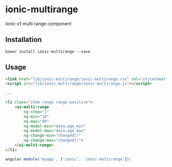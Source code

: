 # ionic-multirange
Ionic v1 multi range component

## Installation
```shell
bower install ionic-multirange --save
```

## Usage
```html
<link href="lib/ionic-multirange/ionic-multirange.css" rel="stylesheet">
<script src="lib/ionic-multirange/ionic-multirange.js"></script>

...

<li class="item range range-positive">
	<ui-multi-range 
		ng-step="1" 
		ng-min="18" 
		ng-max="90" 
		ng-model-min="data.age_min" 
		ng-model-max="data.age_max" 
		ng-change-min="changed()" 
		ng-change-max="changed()">
	</ui-multi-range>
</li>
```

```javascript
angular.module('myapp', ['ionic', 'ionic-multirange']);

```
